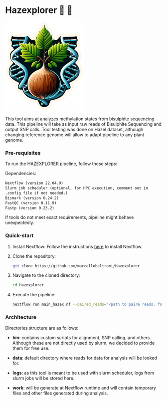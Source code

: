 # Hazexplorer :deciduous_tree: :compass:

![alt text](./logo/Hazexplorer.png)

This tool aims at analyzes methylation states from bisulphite sequencing data. This pipeline will take as input raw reads of Bisulphite Sequencing and output SNP calls.
Tool testing was done on Hazel dataset, although changing reference genome will allow to adapt pipeline to any plant genome.


### Pre-requisites
To run the HAZEXPLORER pipeline, follow these steps:

Dependencies:

    Nextflow (version 22.04.0)
    Slurm job scheduler (optional, for HPC execution, comment out in .config file if not needed.)
    Bismark (version 0.24.2)
    FastQC (version 0.11.9)
    Fastp (version 0.23.2)

If tools do not meet exact requirements, pipeline might behave unexpectedly. 

### Quick-start

1. Install Nextflow: Follow the instructions [here](https://www.nextflow.io/docs/latest/getstarted.html) to install Nextflow.

2. Clone the repository:
    ```bash
    git clone https://github.com/marcellobeltrami/Hazexplorer
    ```

3. Navigate to the cloned directory:
    ```bash
    cd Hazexplorer
    ```

4. Execute the pipeline:
    ```bash
    nextflow run main_hazex.nf --paired_reads='<path to paire reads, follow this example format: ./data/reads/*{1,2}.fq.gz>' --reference_genome='<full_path_to_reference_genome>' --reference_name='reference_name' --index_requirement=<0_or_1>
    ```


### Architecture
Directories structure are as follows:
- **bin**: contains custom scripts for alignment, SNP calling, and others. Although these are not directly used by slurm, we decided to provide them for free use.    

- **data**: default directory where reads for data for analysis will be looked for. 

- **logs**: as this tool is meant to be used with slurm scheduler, logs from slurm jobs will be stored here.

- **work**: will be generate at Nextflow runtime and will contain temporary files and other files generated during analysis. 

